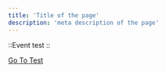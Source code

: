 ```yaml
---
title: 'Title of the page'
description: 'meta description of the page'
---
```


::Event
    test
::




[Go To Test](/test)


